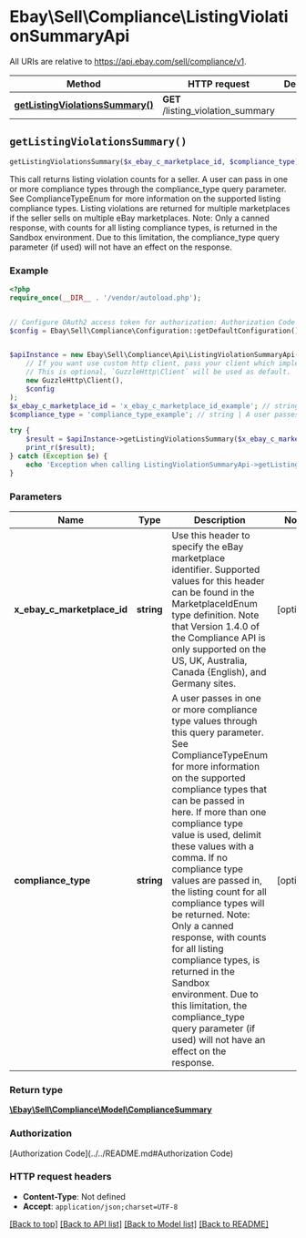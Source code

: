 # Ebay\Sell\Compliance\ListingViolationSummaryApi

All URIs are relative to https://api.ebay.com/sell/compliance/v1.

Method | HTTP request | Description
------------- | ------------- | -------------
[**getListingViolationsSummary()**](ListingViolationSummaryApi.md#getListingViolationsSummary) | **GET** /listing_violation_summary | 


## `getListingViolationsSummary()`

```php
getListingViolationsSummary($x_ebay_c_marketplace_id, $compliance_type): \Ebay\Sell\Compliance\Model\ComplianceSummary
```



This call returns listing violation counts for a seller. A user can pass in one or more compliance types through the compliance_type query parameter. See ComplianceTypeEnum for more information on the supported listing compliance types. Listing violations are returned for multiple marketplaces if the seller sells on multiple eBay marketplaces. Note: Only a canned response, with counts for all listing compliance types, is returned in the Sandbox environment. Due to this limitation, the compliance_type query parameter (if used) will not have an effect on the response.

### Example

```php
<?php
require_once(__DIR__ . '/vendor/autoload.php');


// Configure OAuth2 access token for authorization: Authorization Code
$config = Ebay\Sell\Compliance\Configuration::getDefaultConfiguration()->setAccessToken('YOUR_ACCESS_TOKEN');


$apiInstance = new Ebay\Sell\Compliance\Api\ListingViolationSummaryApi(
    // If you want use custom http client, pass your client which implements `GuzzleHttp\ClientInterface`.
    // This is optional, `GuzzleHttp\Client` will be used as default.
    new GuzzleHttp\Client(),
    $config
);
$x_ebay_c_marketplace_id = 'x_ebay_c_marketplace_id_example'; // string | Use this header to specify the eBay marketplace identifier. Supported values for this header can be found in the MarketplaceIdEnum type definition. Note that Version 1.4.0 of the Compliance API is only supported on the US, UK, Australia, Canada {English), and Germany sites.
$compliance_type = 'compliance_type_example'; // string | A user passes in one or more compliance type values through this query parameter. See ComplianceTypeEnum for more information on the supported compliance types that can be passed in here. If more than one compliance type value is used, delimit these values with a comma. If no compliance type values are passed in, the listing count for all compliance types will be returned. Note: Only a canned response, with counts for all listing compliance types, is returned in the Sandbox environment. Due to this limitation, the compliance_type query parameter (if used) will not have an effect on the response.

try {
    $result = $apiInstance->getListingViolationsSummary($x_ebay_c_marketplace_id, $compliance_type);
    print_r($result);
} catch (Exception $e) {
    echo 'Exception when calling ListingViolationSummaryApi->getListingViolationsSummary: ', $e->getMessage(), PHP_EOL;
}
```

### Parameters

Name | Type | Description  | Notes
------------- | ------------- | ------------- | -------------
 **x_ebay_c_marketplace_id** | **string**| Use this header to specify the eBay marketplace identifier. Supported values for this header can be found in the MarketplaceIdEnum type definition. Note that Version 1.4.0 of the Compliance API is only supported on the US, UK, Australia, Canada {English), and Germany sites. | [optional]
 **compliance_type** | **string**| A user passes in one or more compliance type values through this query parameter. See ComplianceTypeEnum for more information on the supported compliance types that can be passed in here. If more than one compliance type value is used, delimit these values with a comma. If no compliance type values are passed in, the listing count for all compliance types will be returned. Note: Only a canned response, with counts for all listing compliance types, is returned in the Sandbox environment. Due to this limitation, the compliance_type query parameter (if used) will not have an effect on the response. | [optional]

### Return type

[**\Ebay\Sell\Compliance\Model\ComplianceSummary**](../Model/ComplianceSummary.md)

### Authorization

[Authorization Code](../../README.md#Authorization Code)

### HTTP request headers

- **Content-Type**: Not defined
- **Accept**: `application/json;charset=UTF-8`

[[Back to top]](#) [[Back to API list]](../../README.md#endpoints)
[[Back to Model list]](../../README.md#models)
[[Back to README]](../../README.md)
